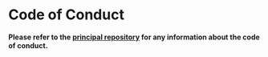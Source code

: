 # Code of Conduct

**Please refer to the [principal repository](https://github.com/ippontech/iroco2/blob/main/CODE_OF_CONDUCT.md) for any information about the code of conduct.**
